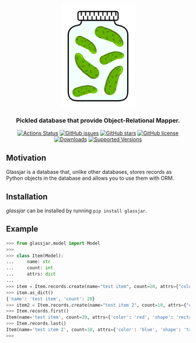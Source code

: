 <div align="center">
  <img src="/assets/logo/glassjar.png" width=200px/>
  <h3>Pickled database that provide Object-Relational Mapper.</h3>
  <a href="https://github.com/furkanonder/glassjar/actions"><img alt="Actions Status" src="https://github.com/furkanonder/glassjar/workflows/Test/badge.svg"></a>
  <a href="https://github.com/furkanonder/glassjar/issues"><img alt="GitHub issues" src="https://img.shields.io/github/issues/furkanonder/glassjar"></a>
  <a href="https://github.com/furkanonder/glassjar/stargazers"><img alt="GitHub stars" src="https://img.shields.io/github/stars/furkanonder/glassjar"></a>
  <a href="https://github.com/furkanonder/glassjar/blob/main/LICENSE"><img alt="GitHub license" src="https://img.shields.io/github/license/furkanonder/glassjar"></a>
  <a href="https://pepy.tech/project/glassjar"><img alt="Downloads" src="https://pepy.tech/badge/glassjar"></a>
  <a href="https://img.shields.io/pypi/pyversions/glassjar"><img alt="Supported Versions" src="https://img.shields.io/pypi/pyversions/glassjar"></a>
</div>

## Motivation

Glassjar is a database that, unlike other databases, stores records as Python objects in
the database and allows you to use them with ORM.

## Installation

_glassjar_ can be installed by running `pip install glassjar`.

## Example

```python
>>> from glassjar.model import Model
>>>
>>> class Item(Model):
...     name: str
...     count: int
...     attrs: dict
...
>>> item = Item.records.create(name="test item", count=20, attrs={"color": "red", "shape":"rectangle"})
>>> item.as_dict()
{'name': 'test item', 'count': 20}
>>> item2 = Item.records.create(name="test item 2", count=10, attrs={"color": "blue", "shape":"triangle"})
>>> Item.records.first()
Item(name='test item', count=20, attrs={'color': 'red', 'shape': 'rectangle'})
>>> Item.records.last()
Item(name='test item 2', count=10, attrs={'color': 'blue', 'shape': 'triangle'})
>>>
```
